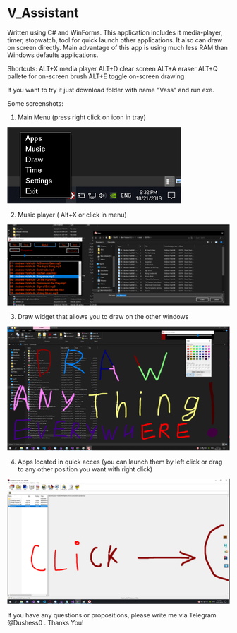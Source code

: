 # V_Assistant
Written using C# and WinForms.
This application includes it media-player, timer, stopwatch, tool for quick launch other applications. It also can draw on screen directly. Main advantage of this app is using much less RAM than Windows defaults applications.


Shortcuts:
ALT+X media player
ALT+D clear screen
ALT+A eraser
ALT+Q pallete for on-screen brush
ALT+E toggle on-screen drawing

If you want to try it just download folder with name "Vass" and run exe.

Some screenshots:

1) Main Menu (press right click on icon in tray)

![Screenshot](screenshot1.png)

2) Music player ( Alt+X or click in menu)


![Screenshot](screenshot2.png)

3) Draw widget that allows you to draw on the other windows

![Screenshot](screenshot3.png)

4) Apps located in quick acces (you can launch them by left click or drag to any other position you want with right click)

![Screenshot](screenshot4.png)


If you have any questions or propositions, please write me via Telegram @Dushess0 .
Thanks You!
